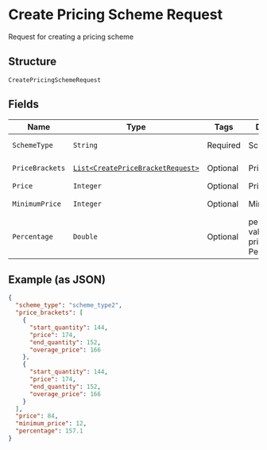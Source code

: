 
# Create Pricing Scheme Request

Request for creating a pricing scheme

## Structure

`CreatePricingSchemeRequest`

## Fields

| Name | Type | Tags | Description | Getter | Setter |
|  --- | --- | --- | --- | --- | --- |
| `SchemeType` | `String` | Required | Scheme type | String getSchemeType() | setSchemeType(String schemeType) |
| `PriceBrackets` | [`List<CreatePriceBracketRequest>`](../../doc/models/create-price-bracket-request.md) | Optional | Price brackets | List<CreatePriceBracketRequest> getPriceBrackets() | setPriceBrackets(List<CreatePriceBracketRequest> priceBrackets) |
| `Price` | `Integer` | Optional | Price | Integer getPrice() | setPrice(Integer price) |
| `MinimumPrice` | `Integer` | Optional | Minimum price | Integer getMinimumPrice() | setMinimumPrice(Integer minimumPrice) |
| `Percentage` | `Double` | Optional | percentual value used in pricing_scheme Percent | Double getPercentage() | setPercentage(Double percentage) |

## Example (as JSON)

```json
{
  "scheme_type": "scheme_type2",
  "price_brackets": [
    {
      "start_quantity": 144,
      "price": 174,
      "end_quantity": 152,
      "overage_price": 166
    },
    {
      "start_quantity": 144,
      "price": 174,
      "end_quantity": 152,
      "overage_price": 166
    }
  ],
  "price": 84,
  "minimum_price": 12,
  "percentage": 157.1
}
```

